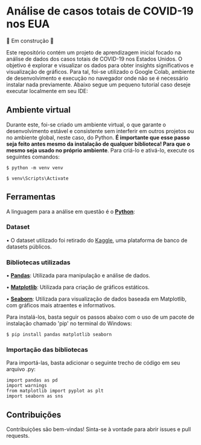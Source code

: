 # Análise de casos totais de COVID-19 nos EUA
🚧 Em construção 🚧

Este repositório contém um projeto de aprendizagem inicial focado na análise de dados dos casos totais de COVID-19 nos Estados Unidos. O objetivo é explorar e visualizar os dados para obter insights significativos e visualização de gráficos. Para tal, foi-se utilizado o Google Colab, ambiente de desenvolvimento e execução no navegador onde não se é necessário instalar nada previamente. Abaixo segue um pequeno tutorial caso deseje executar localmente em seu IDE:

## Ambiente virtual
Durante este, foi-se criado um ambiente virtual, o que garante o desenvolvimento estável e consistente sem interferir em outros projetos ou no ambiente global, neste caso, do Python. **É importante que esse passo seja feito antes mesmo da instalação de qualquer biblioteca! Para que o mesmo seja usado no próprio ambiente**. 
Para criá-lo e ativá-lo, execute os seguintes comandos:

```
$ python -m venv venv

$ venv\Scripts\Activate
```

## Ferramentas 
A linguagem para a análise em questão é o **[Python](https://docs.python.org/pt-br/3/tutorial/)**:

### Dataset
•  O dataset utilizado foi retirado do [Kaggle](https://www.kaggle.com/), uma plataforma de banco de datasets públicos.

### Bibliotecas utilizadas
•  [**Pandas**](https://pandas.pydata.org/docs/getting_started/index.html#getting-started): Utilizada para manipulação e análise de dados.

•  [**Matplotlib**](https://matplotlib.org/stable/index.html): Utilizada para criação de gráficos estáticos.

•  [**Seaborn**](https://seaborn.pydata.org/tutorial.html): Utilizada para visualização de dados baseada em Matplotlib, com gráficos mais atraentes e informativos.

Para instalá-los, basta seguir os passos abaixo com o uso de um pacote de instalação chamado 'pip' no terminal do Windows:

```
$ pip install pandas matplotlib seaborn 
```
### Importação das bibliotecas
Para importá-las, basta adicionar o seguinte trecho de código em seu arquivo .py:

```
import pandas as pd
import warnings
from matplotlib import pyplot as plt
import seaborn as sns
```

## Contribuições
Contribuições são bem-vindas! Sinta-se à vontade para abrir issues e pull requests.
